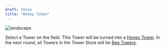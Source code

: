 ```yaml
---
draft: false
title: "Honey Token"
---
```


![landscape](/images/relics/spr_relic_24.png)


Select a Tower on the field. This Tower will be turned into a [Honey Tower](/towers/honey-tower). In the next round, all Towers in the Tower Store will be [Bee Towers](/towers/bee-towers).

